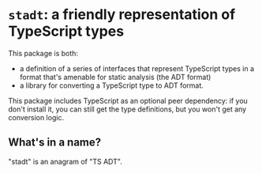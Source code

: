 # `stadt`: a friendly representation of TypeScript types

This package is both:
- a definition of a series of interfaces that represent TypeScript types in a
  format that's amenable for static analysis (the ADT format)
- a library for converting a TypeScript type to ADT format.

This package includes TypeScript as an optional peer dependency: if you don't
install it, you can still get the type definitions, but you won't get any
conversion logic.

## What's in a name?

"stadt" is an anagram of "TS ADT".
